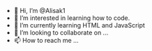 - 👋 Hi, I’m @Alisak1
- 👀 I’m interested in learning how to code.
- 🌱 I’m currently learning HTML and JavaScript
- 💞️ I’m looking to collaborate on ...
- 📫 How to reach me ...

<!---
Alisak1/Alisak1 is a ✨ special ✨ repository because its `README.md` (this file) appears on your GitHub profile.
You can click the Preview link to take a look at your changes.
--->

